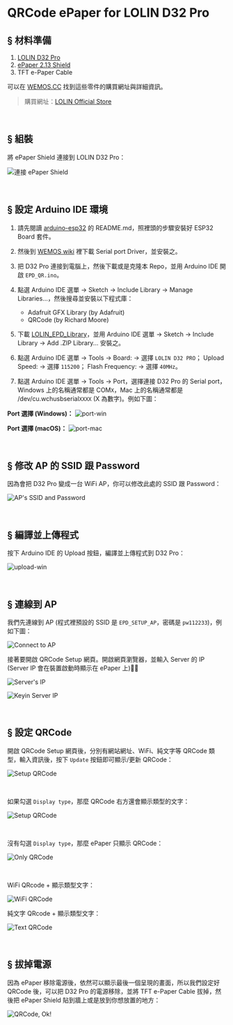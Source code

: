 # QRCode ePaper for LOLIN D32 Pro

## § 材料準備

1. [LOLIN D32 Pro](https://wiki.wemos.cc/products:d32:d32_pro)
2. [ePaper 2.13 Shield](https://wiki.wemos.cc/products:d1_mini_shields:epd_2.13_shield)
3. TFT e-Paper Cable

可以在 [WEMOS.CC](https://www.wemos.cc/) 找到這些零件的購買網址與詳細資訊。

> 購買網址：[LOLIN Official Store](https://lolin.aliexpress.com/store/1331105)

<br>


## § 組裝

將 ePaper Shield 連接到 LOLIN D32 Pro：

![連接 ePaper Shield](imgs/img1.jpg)

<br>


## § 設定 Arduino IDE 環境

1. 請先閱讀 [arduino-esp32](https://github.com/espressif/arduino-esp32) 的 README.md，照裡頭的步驟安裝好 ESP32 Board 套件。
2. 然後到 [WEMOS wiki](https://wiki.wemos.cc/downloads) 裡下載 Serial port Driver，並安裝之。
3. 把 D32 Pro 連接到電腦上，然後下載或是克隆本 Repo，並用 Arduino IDE 開啟 `EPD_QR.ino`。
4. 點選 Arduino IDE 選單 -> Sketch -> Include Library -> Manage Libraries...，然後搜尋並安裝以下程式庫：

    - Adafruit GFX Library (by Adafruit)
    - QRCode (by Richard Moore)

5. 下載 [LOLIN_EPD_Library](https://github.com/wemos/LOLIN_EPD_Library)，並用 Arduino IDE 選單 -> Sketch -> Include Library -> Add .ZIP Library... 安裝之。
6. 點選 Arduino IDE 選單 -> Tools -> Board: -> 選擇 `LOLIN D32 PRO`； Upload Speed: -> 選擇 `115200`； Flash Frequency: -> 選擇 `40MHz`。
7. 點選 Arduino IDE 選單 -> Tools -> Port，選擇連接 D32 Pro 的 Serial port，Windows 上的名稱通常都是 COM`X`，Mac 上的名稱通常都是 /dev/cu.wchusbserial`XXXX` (X 為數字)。例如下圖：

**Port 選擇 (Windows)：**
![port-win](imgs/port_win.jpg)

**Port 選擇 (macOS)：**
![port-mac](imgs/port_mac.png)

<br>


## § 修改 AP 的 SSID 跟 Password

因為會把 D32 Pro 變成一台 WiFi AP，你可以修改此處的 SSID 跟 Password：

![AP's SSID and Password](imgs/ap_ssid_pass.png)

<br>


## § 編譯並上傳程式

按下 Arduino IDE 的 Upload 按鈕，編譯並上傳程式到 D32 Pro：

![upload-win](imgs/upload_win.png)

<br>


## § 連線到 AP

我們先連線到 AP (程式裡預設的 SSID 是 `EPD_SETUP_AP`，密碼是 `pw112233`)，例如下圖：

![Connect to AP](imgs/connect_ap.jpg)

接著要開啟 QRCode Setup 網頁。開啟網頁瀏覽器，並輸入 Server 的 IP (Server IP 會在裝置啟動時顯示在 ePaper 上)：

![Server's IP](imgs/server_ip.jpg)

![Keyin Server IP](imgs/keyin_ip.jpg)

<br>


## § 設定 QRCode

開啟 QRCode Setup 網頁後，分別有網站網址、WiFi、純文字等 QRCode 類型，輸入資訊後，按下 `Update` 按鈕即可顯示/更新 QRCode：

![Setup QRCode](imgs/qrepd_web_setup.png)

<br>

如果勾選 `Display type`，那麼 QRCode 右方還會顯示類型的文字：

![Setup QRCode](imgs/qrepd_display_type.png)

<br>

沒有勾選 `Display type`，那麼 ePaper 只顯示 QRCode：

![Only QRCode](imgs/only_qr.jpg)

<br>

WiFi QRcode + 顯示類型文字：

![WiFi QRCode](imgs/wifi_qr.jpg)

純文字 QRcode + 顯示類型文字：

![Text QRCode](imgs/text_qr.jpg)

<br>


## § 拔掉電源

因為 ePaper 移除電源後，依然可以顯示最後一個呈現的畫面，所以我們設定好 QRCode 後，可以把 D32 Pro 的電源移除，並將 TFT e-Paper Cable 拔掉，然後把 ePaper Shield 貼到牆上或是放到你想放置的地方：

![QRCode, Ok!](imgs/qrepd_ok.jpg)

